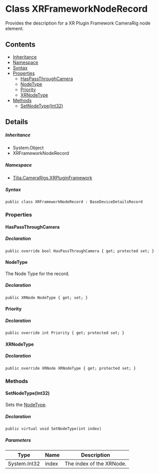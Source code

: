 # Class XRFrameworkNodeRecord

Provides the description for a XR Plugin Framework CameraRig node element.

## Contents

* [Inheritance]
* [Namespace]
* [Syntax]
* [Properties]
  * [HasPassThroughCamera]
  * [NodeType]
  * [Priority]
  * [XRNodeType]
* [Methods]
  * [SetNodeType(Int32)]

## Details

##### Inheritance

* System.Object
* XRFrameworkNodeRecord

##### Namespace

* [Tilia.CameraRigs.XRPluginFramework]

##### Syntax

```
public class XRFrameworkNodeRecord : BaseDeviceDetailsRecord
```

### Properties

#### HasPassThroughCamera

##### Declaration

```
public override bool HasPassThroughCamera { get; protected set; }
```

#### NodeType

The Node Type for the record.

##### Declaration

```
public XRNode NodeType { get; set; }
```

#### Priority

##### Declaration

```
public override int Priority { get; protected set; }
```

#### XRNodeType

##### Declaration

```
public override XRNode XRNodeType { get; protected set; }
```

### Methods

#### SetNodeType(Int32)

Sets the [NodeType].

##### Declaration

```
public virtual void SetNodeType(int index)
```

##### Parameters

| Type | Name | Description |
| --- | --- | --- |
| System.Int32 | index | The index of the XRNode. |

[Tilia.CameraRigs.XRPluginFramework]: README.md
[NodeType]: XRFrameworkNodeRecord.md#NodeType
[Inheritance]: #Inheritance
[Namespace]: #Namespace
[Syntax]: #Syntax
[Properties]: #Properties
[HasPassThroughCamera]: #HasPassThroughCamera
[NodeType]: #NodeType
[Priority]: #Priority
[XRNodeType]: #XRNodeType
[Methods]: #Methods
[SetNodeType(Int32)]: #SetNodeTypeInt32
